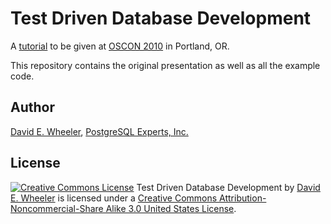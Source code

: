Test Driven Database Development
================================

A [tutorial](http://www.oscon.com/oscon2010/public/schedule/detail/14168) to
be given at [OSCON 2010](http://www.oscon.com/oscon2010) in Portland, OR.

This repository contains the original presentation as well as all the example
code.


Author
------

[David E. Wheeler](http://justatheory.com/),
[PostgreSQL Experts, Inc.](http://pgexperts.com/)

License
-------

<a rel="license" href="http://creativecommons.org/licenses/by-nc-sa/3.0/us/"><img alt="Creative Commons License" style="border-width:0; vertical-align:text-top;" src="http://i.creativecommons.org/l/by-nc-sa/3.0/us/88x31.png" /></a> <span xmlns:dc="http://purl.org/dc/elements/1.1/" href="http://purl.org/dc/dcmitype/Text" property="dc:title" rel="dc:type">Test Driven Database Development</span> by <a xmlns:cc="http://creativecommons.org/ns#" href="http://github.com/theory/tddd" property="cc:attributionName" rel="cc:attributionURL">David E. Wheeler</a> is licensed under a <a rel="license" href="http://creativecommons.org/licenses/by-nc-sa/3.0/us/">Creative Commons Attribution-Noncommercial-Share Alike 3.0 United States License</a>.